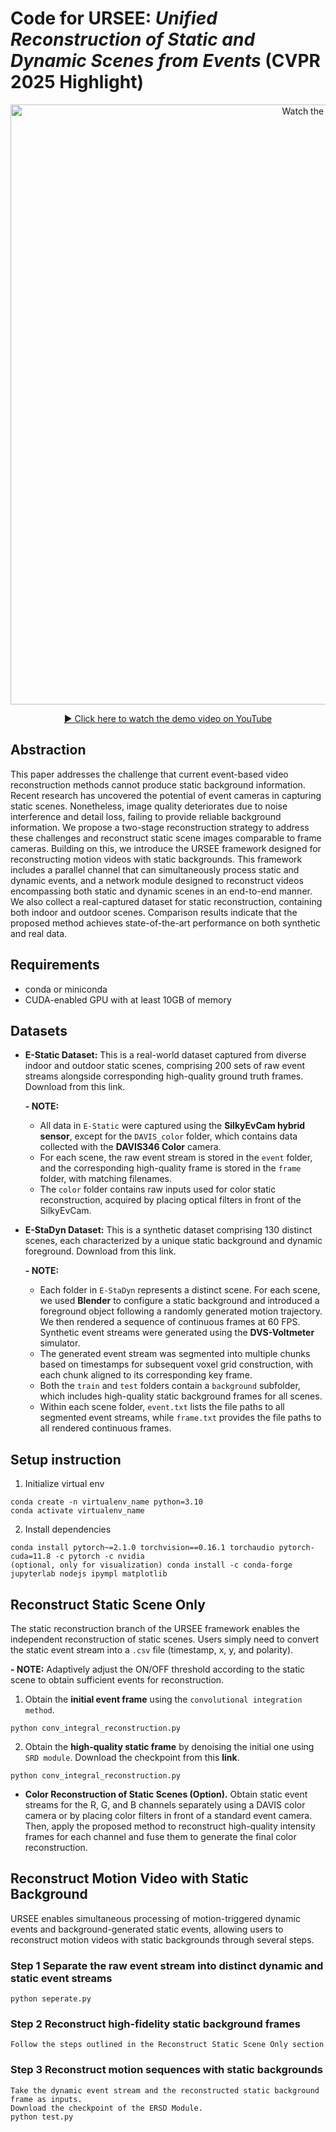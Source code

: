 # Code for URSEE: *Unified Reconstruction of Static and Dynamic Scenes from Events* (CVPR 2025 Highlight)

<p align="center">
  <a href="https://youtu.be/Zh8KF_SDGrU" target="_blank">
    <img src="https://img.youtube.com/vi/Zh8KF_SDGrU/maxresdefault.jpg" alt="Watch the video" width="960">
  </a>
</p>

<p align="center">
  <a href="https://youtu.be/Zh8KF_SDGrU" target="_blank">▶ Click here to watch the demo video on YouTube</a>
</p>

## Abstraction

This paper addresses the challenge that current event-based video reconstruction methods cannot produce static background information. Recent research has uncovered the potential of event cameras in capturing static scenes. Nonetheless, image quality deteriorates due to noise interference and detail loss, failing to provide reliable background information. We propose a two-stage reconstruction strategy to address these challenges and reconstruct static scene images comparable to frame cameras. Building on this, we introduce the URSEE framework designed for reconstructing motion videos with static backgrounds. This framework includes a parallel channel that can simultaneously process static and dynamic events, and a network module designed to reconstruct videos encompassing both static and dynamic scenes in an end-to-end manner. We also collect a real-captured dataset for static reconstruction, containing both indoor and outdoor scenes. Comparison results indicate that the proposed method achieves state-of-the-art performance on both synthetic and real data.

## Requirements

- conda or miniconda  
- CUDA-enabled GPU with at least 10GB of memory

## Datasets

- **E-Static Dataset:**
  This is a real-world dataset captured from diverse indoor and outdoor static scenes, comprising 200 sets of raw event streams alongside corresponding high-quality ground truth frames. Download from this link.

  **- NOTE:**
  - All data in ```E-Static``` were captured using the **SilkyEvCam hybrid sensor**, except for the ```DAVIS_color``` folder, which contains data collected with the **DAVIS346 Color** camera.
  - For each scene, the raw event stream is stored in the ```event``` folder, and the corresponding high-quality frame is stored in the ```frame``` folder, with matching filenames.
  - The ```color``` folder contains raw inputs used for color static reconstruction, acquired by placing optical filters in front of the SilkyEvCam.

- **E-StaDyn Dataset:**
  This is a synthetic dataset comprising 130 distinct scenes, each characterized by a unique static background and dynamic foreground. Download from this link.

  **- NOTE:**
  - Each folder in ```E-StaDyn``` represents a distinct scene. For each scene, we used **Blender** to configure a static background and introduced a foreground object following a randomly generated motion trajectory. We then rendered a sequence of continuous frames at 60 FPS. Synthetic event streams were generated using the **DVS-Voltmeter** simulator.
  - The generated event stream was segmented into multiple chunks based on timestamps for subsequent voxel grid construction, with each chunk aligned to its corresponding key frame.
  - Both the ```train``` and ```test``` folders contain a ```background``` subfolder, which includes high-quality static background frames for all scenes.
  - Within each scene folder, ```event.txt``` lists the file paths to all segmented event streams, while ```frame.txt``` provides the file paths to all rendered continuous frames.
    
## Setup instruction

1. Initialize virtual env
```
conda create -n virtualenv_name python=3.10
conda activate virtualenv_name
```
   
2. Install dependencies
```
conda install pytorch~=2.1.0 torchvision==0.16.1 torchaudio pytorch-cuda=11.8 -c pytorch -c nvidia
(optional, only for visualization) conda install -c conda-forge jupyterlab nodejs ipympl matplotlib
```

## Reconstruct Static Scene Only

The static reconstruction branch of the URSEE framework enables the independent reconstruction of static scenes. Users simply need to convert the static event stream into a <code>.csv</code> file (timestamp, x, y, and polarity).

**- NOTE:** Adaptively adjust the ON/OFF threshold according to the static scene to obtain sufficient events for reconstruction.

1. Obtain the **initial event frame** using the `convolutional integration method`.
```
python conv_integral_reconstruction.py
```
2. Obtain the **high-quality static frame** by denoising the initial one using <code>SRD module</code>. Download the checkpoint from this **link**.
```
python conv_integral_reconstruction.py
```
- **Color Reconstruction of Static Scenes (Option).** Obtain static event streams for the R, G, and B channels separately using a DAVIS color camera or by placing color filters in front of a standard event camera. Then, apply the proposed method to reconstruct high-quality intensity frames for each channel and fuse them to generate the final color reconstruction.

## Reconstruct Motion Video with Static Background

URSEE enables simultaneous processing of motion-triggered dynamic events and background-generated static events, allowing users to reconstruct motion videos with static backgrounds through several steps.

### Step 1 Separate the raw event stream into distinct dynamic and static event streams

```
python seperate.py
```

### Step 2 Reconstruct high-fidelity static background frames

```
Follow the steps outlined in the Reconstruct Static Scene Only section
```


### Step 3 Reconstruct motion sequences with static backgrounds

```
Take the dynamic event stream and the reconstructed static background frame as inputs.
Download the checkpoint of the ERSD Module.
python test.py
```
